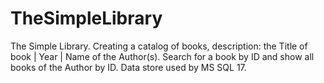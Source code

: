 # TheSimpleLibrary
The Simple Library. Creating a catalog of books, description: the Title of book | Year | Name of the Author(s). Search for a book by ID and show all books of the Author by ID. Data store used by MS SQL 17.
